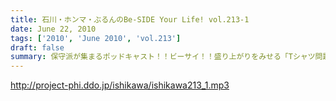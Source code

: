```yaml
---
title: 石川・ホンマ・ぶるんのBe-SIDE Your Life! vol.213-1
date: June 22, 2010
tags: ['2010', 'June 2010', 'vol.213']
draft: false
summary: 保守派が集まるポッドキャスト！！ビーサイ！！盛り上がりをみせる「Tシャツ問題」・・・重大なお知らせもあるよ。いったいどうなる！？NAMAE
---
```


http://project-phi.ddo.jp/ishikawa/ishikawa213_1.mp3